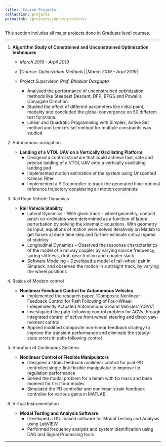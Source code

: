 ```yaml
---
title: 'Course Projects'
collection: projects
permalink: /projects/course_projects/
---
```


This section includes all major projects done in Graduate level courses.

---

1. **Algorithm Study of Constrained and Unconstrained Optimization techniques**
   * *March 2019 - Arpil 2019*
   * |*Course: Optimization Methods*| |*March 2019 - Arpil 2019*|
   * *Project Supervisor: Prof. Bhaskar Dasgupta*     
   
      *	Analysed the performance of unconstrained optimization methods like Steepest Descent, DFP, BFGS and Powell’s Conjugate Direction.
      * Studied the effect of different parameters like initial point, modality and concluded the global convergence on 50 different test functions.
      *	Linear and Quadratic Programming with Simplex, Active Set method and Lemke’s set method for multiple constraints was studied

2. Autonomous navigation
   * **Landing of a VTOL UAV on a Vertically Oscillating Platform**
     * Designed a control structure that could achieve fast, safe and precise landing of a VTOL UAV onto a vertically oscillating landing pad
     * Implemented motion estimation of the system using Unscented Kalman Filter
     * Implemented a PID controller to track the generated time-optimal reference trajectory considering all motion constraints
3. Rail Road Vehicle Dynamics
   * **Rail Vehicle Stability**
     * Lateral Dynamics - With given track – wheel geometry, contact patch co-ordinates were determined as a function of lateral perturbation by solving the kinematic equations. With geometry as input, equations of motion were solved iteratively on Matlab to get forces at each time step and further estimate critical speed of stability
     * Longitudinal Dynamics – Observed the response characteristics of the model of a railway coupler by varying source frequency, spring stiffness, draft gear friction and coupler slack
     * Software Modeling – Developed a model of rail-wheel pair in Simpack, and observed the motion in a straight track, by varying the wheel positions
4. Basics of Modern control
   * **Nonlinear Feedback Control for Autonomous Vehicles**
     * Implemented the research paper, 'Composite Nonlinear Feedback Control for Path Following of Four-Wheel Independently Actuated Autonomous Ground Vehicles'(AGVs')
     * Investigated  the path-following control problem for AGVs through integrated control of active front-wheel steering and direct yaw-moment control
     * Applied modified composite non-linear feedback strategy to improve the transient performance and eliminate the steady-state errors in path-following control
5. Vibration of Continuous Systems
   * **Nonlinear Control of Flexible Manipulators**
     * Designed a strain feedback nonlinear control for joint-PD controlled single-link flexible manipulator to improve tip regulation performance
     * Solved the modal problem for a beam with tip mass and base moment for first four modes
     * Simulated the PD controller and nonlinear strain feedback controller for various gains in MATLAB
6. Virtual Instrumentation
   * **Modal Testing and Analysis Software**
     * Developed a GUI-based software for Modal Testing and Analysis using LabVIEW
     * Performed frequency analysis and system identification using DAQ and Signal Processing tools   

---
